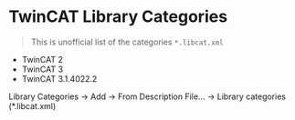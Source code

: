 TwinCAT Library Categories
===========================

> This is unofficial list of the categories `*.libcat.xml`

- TwinCAT 2
- TwinCAT 3
- TwinCAT 3.1.4022.2

Library Categories -> Add -> From Description File... -> Library categories (*.libcat.xml)
